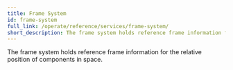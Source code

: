```yaml
---
title: Frame System
id: frame-system
full_link: /operate/reference/services/frame-system/
short_description: The frame system holds reference frame information for the relative position of components in space.
---
```


The frame system holds reference frame information for the relative position of components in space.
